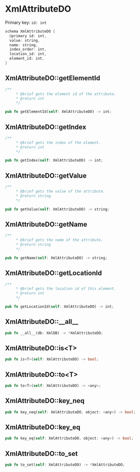 # XmlAttributeDO

Primary key: `id: int`

```rust
schema XmlAttributeDO {
  @primary id: int,
  value: string,
  name: string,
  index_order: int,
  location_id: int,
  element_id: int,
}
```
## XmlAttributeDO::getElementId

```rust
/**
     * @brief gets the element id of the attribute.
     * @return int 
     */
```
```rust
pub fn getElementId(self: XmlAttributeDO) -> int;
```
## XmlAttributeDO::getIndex

```rust
/**
     * @brief gets the index of the element.
     * @return int 
     */
```
```rust
pub fn getIndex(self: XmlAttributeDO) -> int;
```
## XmlAttributeDO::getValue

```rust
/**
     * @brief gets the value of the attribute.
     * @return string 
     */
```
```rust
pub fn getValue(self: XmlAttributeDO) -> string;
```
## XmlAttributeDO::getName

```rust
/**
     * @brief gets the name of the attribute.
     * @return string 
     */
```
```rust
pub fn getName(self: XmlAttributeDO) -> string;
```
## XmlAttributeDO::getLocationId

```rust
/**
     * @brief gets the location id of this element.
     * @return int
     */
```
```rust
pub fn getLocationId(self: XmlAttributeDO) -> int;
```
## XmlAttributeDO::\_\_all\_\_

```rust
pub fn __all__(db: XmlDB) -> *XmlAttributeDO;
```
## XmlAttributeDO::is\<T\>

```rust
pub fn is<T>(self: XmlAttributeDO) -> bool;
```
## XmlAttributeDO::to\<T\>

```rust
pub fn to<T>(self: XmlAttributeDO) -> <any>;
```
## XmlAttributeDO::key\_neq

```rust
pub fn key_neq(self: XmlAttributeDO, object: <any>) -> bool;
```
## XmlAttributeDO::key\_eq

```rust
pub fn key_eq(self: XmlAttributeDO, object: <any>) -> bool;
```
## XmlAttributeDO::to\_set

```rust
pub fn to_set(self: XmlAttributeDO) -> *XmlAttributeDO;
```
